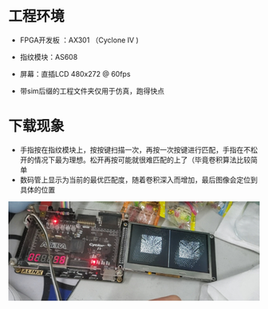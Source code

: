 # 工程环境

+ FPGA开发板 ：AX301 （Cyclone IV )
+ 指纹模块：AS608
+ 屏幕：直插LCD 480x272 @ 60fps



+ 带sim后缀的工程文件夹仅用于仿真，跑得快点



# 下载现象

- 手指按在指纹模块上，按按键扫描一次，再按一次按键进行匹配，手指在不松开的情况下最为理想。松开再按可能就很难匹配的上了（毕竟卷积算法比较简单
- 数码管上显示为当前的最优匹配度，随着卷积深入而增加，最后图像会定位到具体的位置

![Finish](Finish.png)

